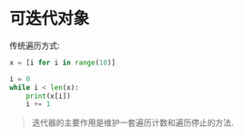  # 可迭代对象
传统遍历方式:
```python
x = [i for i in range(10)]

i = 0
while i < len(x):
    print(x[i])
    i += 1
```
> 迭代器的主要作用是维护一套遍历计数和遍历停止的方法.